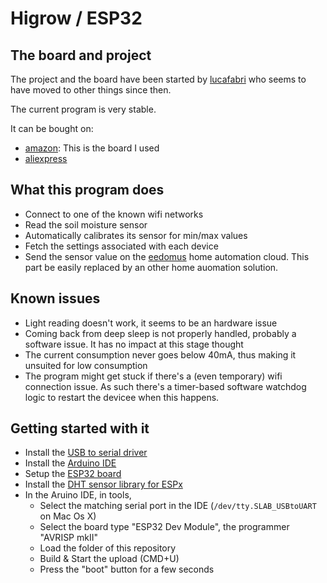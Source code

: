 # Higrow / ESP32

## The board and project
The project and the board have been started by [lucafabri](https://github.com/lucafabbri/HiGrow-Arduino-Esp) who seems to have moved to other things since then.

The current program is very stable.

It can be bought on:
- [amazon](https://www.amazon.com/dp/B07J9LRJ4T/): This is the board I used
- [aliexpress](https://www.aliexpress.com/i/32969456777.html)

## What this program does
- Connect to one of the known wifi networks
- Read the soil moisture sensor
- Automatically calibrates its sensor for min/max values
- Fetch the settings associated with each device
- Send the sensor value on the [eedomus](http://www.eedomus.com) home automation cloud. This part be easily replaced by an other home auomation solution.

## Known issues
- Light reading doesn't work, it seems to be an hardware issue
- Coming back from deep sleep is not properly handled, probably a software issue. It has no impact at this stage thought
- The current consumption never goes below 40mA, thus making it unsuited for low consumption
- The program might get stuck if there's a (even temporary) wifi connection issue. As such there's a timer-based software watchdog logic to restart the devicee when this happens.

## Getting started with it
- Install the [USB to serial driver](https://www.silabs.com/products/development-tools/software/usb-to-uart-bridge-vcp-drivers)
- Install the [Arduino IDE](https://www.arduino.cc/en/Main/Software)
- Setup the [ESP32 board](https://github.com/espressif/arduino-esp32/blob/master/docs/arduino-ide/boards_manager.md)
- Install the [DHT sensor library for ESPx](https://www.arduinolibraries.info/libraries/dht-sensor-library-for-es-px)
- In the Aruino IDE, in tools,
  - Select the matching serial port in the IDE (`/dev/tty.SLAB_USBtoUART` on Mac Os X)
  - Select the board type "ESP32 Dev Module", the programmer "AVRISP mkII"
  - Load the folder of this repository
  - Build & Start the upload (CMD+U)
  - Press the "boot" button for a few seconds

